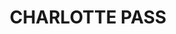 ---
lastmod: '2025-04-06T06:05:20+00:00'
latitude: -36.44
layout: suburb
longitude: 148.333
postcode: '2624'
state: NSW
title: CHARLOTTE PASS
url: /nsw/charlotte-pass/
---